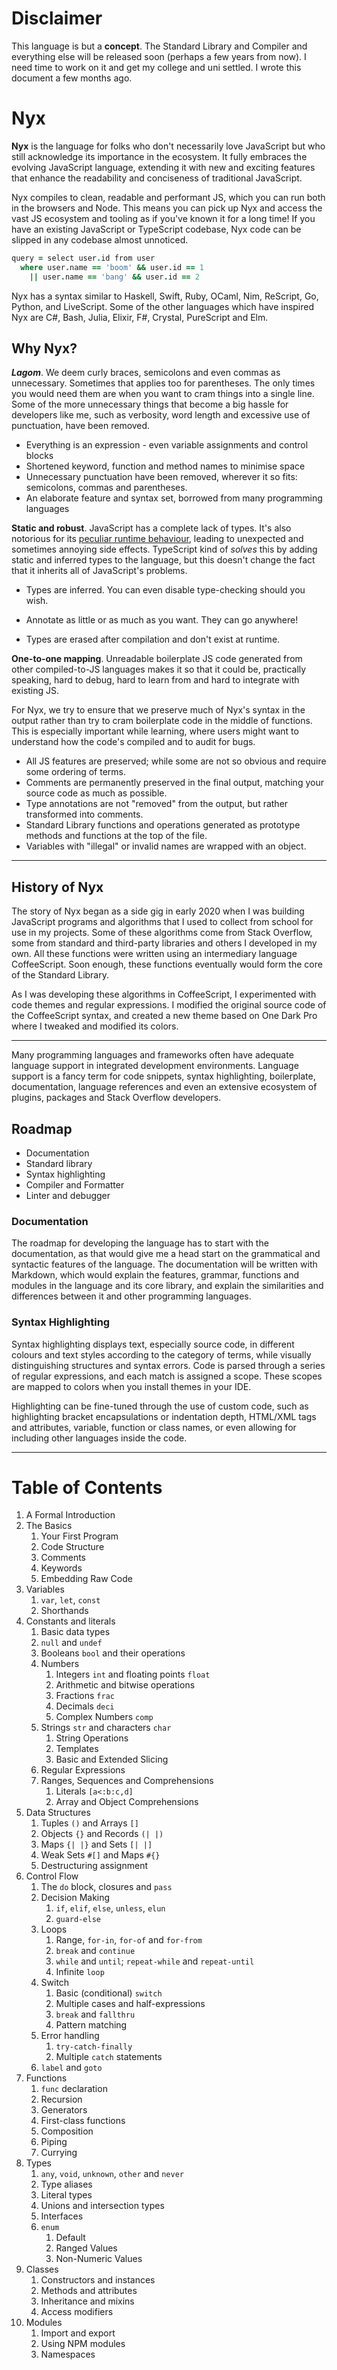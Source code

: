 # Disclaimer

This language is but a **concept**. The Standard Library and Compiler and everything else will be released soon (perhaps a few years from now). I need time to work on it and get my college and uni settled. I wrote this document a few months ago.

# Nyx

**Nyx** is the language for folks who don't necessarily love JavaScript but who still acknowledge its importance in the ecosystem. It fully embraces the evolving JavaScript language, extending it with new and exciting features that enhance the readability and conciseness of traditional JavaScript.

Nyx compiles to clean, readable and performant JS, which you can run both in the browsers and Node. This means you can pick up Nyx and access the vast JS ecosystem and tooling as if you've known it for a long time! If you have an existing JavaScript or TypeScript codebase, Nyx code can be slipped in any codebase almost unnoticed.

```coffee
query = select user.id from user
  where user.name == 'boom' && user.id == 1
    || user.name == 'bang' && user.id == 2
```

Nyx has a syntax similar to Haskell, Swift, Ruby, OCaml, Nim, ReScript, Go, Python, and LiveScript. Some of the other languages which have inspired Nyx are C#, Bash, Julia, Elixir, F#, Crystal, PureScript and Elm.

## Why Nyx?

[coffeescript]: https://coffeescript.org/
[wtfjs]: https://github.com/denysdovhan/wtfjs
[stdlib]: https://stdlib.io/
[npm packages]: https://medium.com/@thomasfuchs/what-if-we-had-a-great-standard-library-in-javascript-52692342ee3f

**_Lagom_**. We deem curly braces, semicolons and even commas as unnecessary. Sometimes that applies too for parentheses. The only times you would need them are when you want to cram things into a single line. Some of the more unnecessary things that become a big hassle for developers like me, such as verbosity, word length and excessive use of punctuation, have been removed.

- Everything is an expression - even variable assignments and control blocks
- Shortened keyword, function and method names to minimise space
- Unnecessary punctuation have been removed, wherever it so fits: semicolons, commas and parentheses.
- An elaborate feature and syntax set, borrowed from many programming languages

**Static and robust**. JavaScript has a complete lack of types. It's also notorious for its [peculiar runtime behaviour][wtfjs], leading to unexpected and sometimes annoying side effects. TypeScript kind of _solves_ this by adding static and inferred types to the language, but this doesn't change the fact that it inherits all of JavaScript's problems.

- Types are inferred. You can even disable type-checking should you wish.
- Annotate as little or as much as you want. They can go anywhere!

- Types are erased after compilation and don't exist at runtime.

**One-to-one mapping**. Unreadable boilerplate JS code generated from other compiled-to-JS languages makes it so that it could be, practically speaking, hard to debug, hard to learn from and hard to integrate with existing JS.

For Nyx, we try to ensure that we preserve much of Nyx's syntax in the output rather than try to cram boilerplate code in the middle of functions. This is especially important while learning, where users might want to understand how the code's compiled and to audit for bugs.

- All JS features are preserved; while some are not so obvious and require some ordering of terms.
- Comments are permanently preserved in the final output, matching your source code as much as possible.
- Type annotations are not "removed" from the output, but rather transformed into comments.
- Standard Library functions and operations generated as prototype methods and functions at the top of the file.
- Variables with "illegal" or invalid names are wrapped with an object.

---

## History of Nyx

The story of Nyx began as a side gig in early 2020 when I was building JavaScript programs and algorithms that I used to collect from school for use in my projects. Some of these algorithms come from Stack Overflow, some from standard and third-party libraries and others I developed in my own. All these functions were written using an intermediary language CoffeeScript. Soon enough, these functions eventually would form the core of the Standard Library.

As I was developing these algorithms in CoffeeScript, I experimented with code themes and regular expressions. I modified the original source code of the CoffeeScript syntax, and created a new theme based on One Dark Pro where I tweaked and modified its colors.

---

Many programming languages and frameworks often have adequate language support in integrated development environments. Language support is a fancy term for code snippets, syntax highlighting, boilerplate, documentation, language references and even an extensive ecosystem of plugins, packages and Stack Overflow developers.

## Roadmap

- Documentation
- Standard library
- Syntax highlighting
- Compiler and Formatter
- Linter and debugger

### Documentation

The roadmap for developing the language has to start with the documentation, as that would give me a head start on the grammatical and syntactic features of the language. The documentation will be written with Markdown, which would explain the features, grammar, functions and modules in the language and its core library, and explain the similarities and differences between it and other programming languages.

### Syntax Highlighting

Syntax highlighting displays text, especially source code, in different colours and text styles according to the category of terms, while visually distinguishing structures and syntax errors.
Code is parsed through a series of regular expressions, and each match is assigned a scope. These scopes are mapped to colors when you install themes in your IDE.

Highlighting can be fine-tuned through the use of custom code, such as highlighting bracket encapsulations or indentation depth, HTML/XML tags and attributes, variable, function or class names, or even allowing for including other languages inside the code.

---

# Table of Contents

[awesomejs]: https://github.com/sorrycc/awesome-javascript/
[awesomenode]: https://github.com/sindresorhus/awesome-nodejs
[awesomepy]: https://github.com/vinta/awesome-python

1. A Formal Introduction
2. The Basics
   1. Your First Program
   2. Code Structure
   3. Comments
   4. Keywords
   5. Embedding Raw Code
3. Variables
   1. `var`, `let`, `const`
   2. Shorthands
4. Constants and literals
   1. Basic data types
   2. `null` and `undef`
   3. Booleans `bool` and their operations
   4. Numbers
      1. Integers `int` and floating points `float`
      2. Arithmetic and bitwise operations
      3. Fractions `frac`
      4. Decimals `deci`
      5. Complex Numbers `comp`
   5. Strings `str` and characters `char`
      1. String Operations
      2. Templates
      3. Basic and Extended Slicing
   6. Regular Expressions
   7. Ranges, Sequences and Comprehensions
      1. Literals `[a<:b:c,d]`
      2. Array and Object Comprehensions
5. Data Structures
   1. Tuples `()` and Arrays `[]`
   2. Objects `{}` and Records `(| |)`
   3. Maps `{| |}` and Sets `[| |]`
   4. Weak Sets `#[]` and Maps `#{}`
   5. Destructuring assignment
6. Control Flow
   1. The `do` block, closures and `pass`
   2. Decision Making
      1. `if`, `elif`, `else`, `unless`, `elun`
      2. `guard-else`
   3. Loops
      1. Range, `for-in`, `for-of` and `for-from`
      2. `break` and `continue`
      3. `while` and `until`; `repeat-while` and `repeat-until`
      4. Infinite `loop`
   4. Switch
      1. Basic (conditional) `switch`
      2. Multiple cases and half-expressions
      3. `break` and `fallthru`
      4. Pattern matching
   5. Error handling
      1. `try-catch-finally`
      2. Multiple `catch` statements
   6. `label` and `goto`
7. Functions
   1. `func` declaration
   2. Recursion
   3. Generators
   4. First-class functions
   5. Composition
   6. Piping
   7. Currying
8. Types
   1. `any`, `void`, `unknown`, `other` and `never`
   2. Type aliases
   3. Literal types
   4. Unions and intersection types
   5. Interfaces
   6. `enum`
      1. Default
      2. Ranged Values
      3. Non-Numeric Values
9. Classes
   1. Constructors and instances
   2. Methods and attributes
   3. Inheritance and mixins
   4. Access modifiers
10. Modules
    1. Import and export
    2. Using NPM modules
    3. Namespaces
